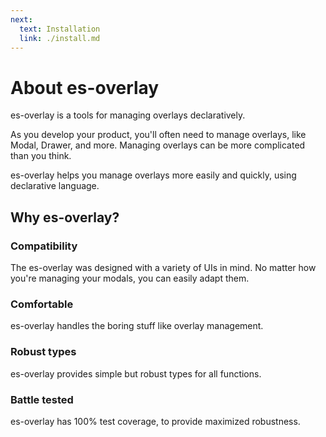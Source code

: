 ```yaml
---
next:
  text: Installation
  link: ./install.md
---
```


# About es-overlay

es-overlay is a tools for managing overlays declaratively.

As you develop your product, you'll often need to manage overlays, like Modal, Drawer, and more.
Managing overlays can be more complicated than you think.

es-overlay helps you manage overlays more easily and quickly, using declarative language.

## Why es-overlay?

### Compatibility

The es-overlay was designed with a variety of UIs in mind.
No matter how you're managing your modals, you can easily adapt them.

### Comfortable

es-overlay handles the boring stuff like overlay management.

### Robust types

es-overlay provides simple but robust types for all functions.

### Battle tested

es-overlay has 100% test coverage, to provide maximized robustness.
